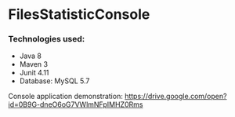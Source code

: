# FilesStatisticConsole
### Technologies used:
- Java 8
- Maven 3
- Junit 4.11
- Database: MySQL 5.7

Console application demonstration:
https://drive.google.com/open?id=0B9G-dneO6oG7VWlmNFpIMHZ0Rms
